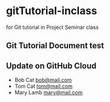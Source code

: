 # gitTutorial-inclass
for Git tutorial in Project Seminar class

## Git Tutorial Document test

## Update on GitHub Cloud

- Bob Cat bob@mail.com
- Tom Cat tom@mail.com
- Mary Lamb mary@mail.com